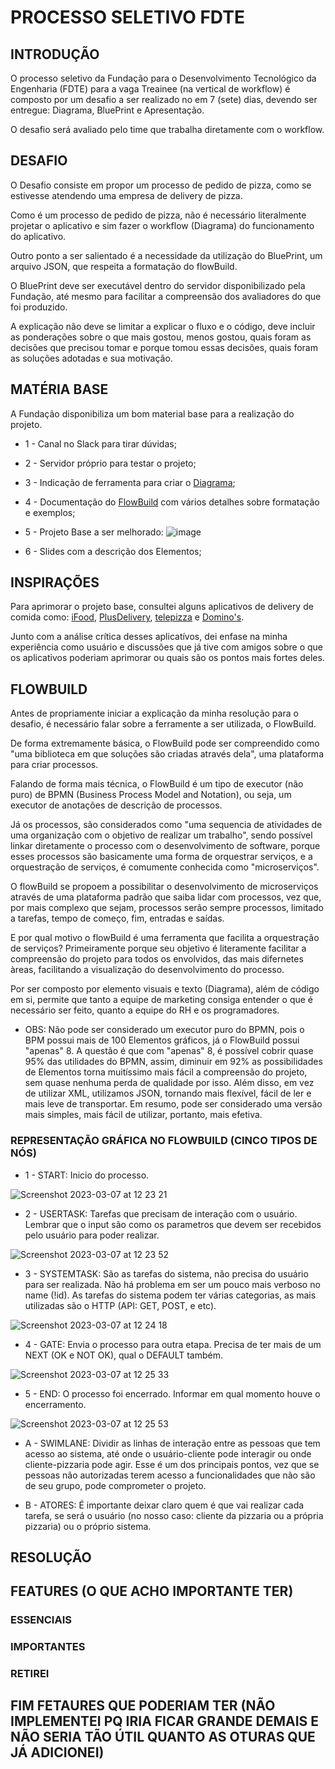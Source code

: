 # PROCESSO SELETIVO FDTE

## INTRODUÇÃO

O processo seletivo da Fundação para o Desenvolvimento Tecnológico da Engenharia (FDTE) para a vaga Treainee (na vertical de workflow) é composto por um desafio a ser realizado no em 7 (sete) dias, devendo ser entregue: Diagrama, BluePrint e Apresentação.

O desafio será avaliado pelo time que trabalha diretamente com o workflow.

## DESAFIO

O Desafio consiste em propor um processo de pedido de pizza, como se estivesse atendendo uma empresa de delivery de pizza.

Como é um processo de pedido de pizza, não é necessário literalmente projetar o aplicativo e sim fazer o workflow (Diagrama) do funcionamento do aplicativo.

Outro ponto a ser salientado é a necessidade da utilização do BluePrint, um arquivo JSON, que respeita a formatação do flowBuild.

O BluePrint deve ser executável dentro do servidor disponibilizado pela Fundação, até mesmo para facilitar a compreensão dos avaliadores do que foi produzido.

A explicação não deve se limitar a explicar o fluxo e o código, deve incluir as ponderações sobre o que mais gostou, menos gostou, quais foram as decisões que precisou tomar e porque tomou essas decisões, quais foram as soluções adotadas e sua motivação.

## MATÉRIA BASE

A Fundação disponibiliza um bom material base para a realização do projeto.

- 1 - Canal no Slack para tirar dúvidas;

- 2 - Servidor próprio para testar o projeto;

- 3 - Indicação de ferramenta para criar o [Diagrama](www.cawemo.com);

- 4 - Documentação do [FlowBuild](https://flow-build.github.io/) com vários detalhes sobre formatação e exemplos;

- 5 - Projeto Base a ser melhorado:
![image](https://user-images.githubusercontent.com/101360239/223406220-017fd98d-35f3-4448-a9bd-de3cb0b3fbff.png)

- 6 - Slides com a descrição dos Elementos;

## INSPIRAÇÕES

Para aprimorar o projeto base, consultei alguns aplicativos de delivery de comida como: [iFood](https://www.ifood.com.br/?toHome=true), [PlusDelivery](https://www.plusdelivery.com.br/), [telepizza](https://www.telepizza.pt/) e [Domino's](https://www.dominospizza.pt/).

Junto com a análise crítica desses aplicatívos, dei enfase na minha experiência como usuário e discussões que já tive com amigos sobre o que os aplicativos poderiam aprimorar ou quais são os pontos mais fortes deles. 

## FLOWBUILD

Antes de propriamente iniciar a explicação da minha resolução para o desafio, é necessário falar sobre a ferramente a ser utilizada, o FlowBuild.

De forma extremamente básica, o FlowBuild pode ser compreendido como "uma biblioteca em que soluções são criadas através dela", uma plataforma para criar processos.

Falando de forma mais técnica, o FlowBuild é um tipo de executor (não puro) de BPMN (Business Process Model and Notation), ou seja, um executor de anotações de descrição de processos.

Já os processos, são considerados como "uma sequencia de atividades de uma organização com o objetivo de realizar um trabalho", sendo possível linkar diretamente o processo com o desenvolvimento de software, porque esses processos são basicamente uma forma de orquestrar serviços, e a orquestração de serviços, é comumente conhecida como "microserviços".

O flowBuild se propoem a possibilitar o desenvolvimento de microserviços através de uma plataforma padrão que saiba lidar com processos, vez que, por mais complexo que sejam, processos serão sempre processos, limitado a tarefas, tempo de começo, fim, entradas e saídas. 

E por qual motivo o flowBuild é uma ferramenta que facilita a orquestração de serviços? Primeiramente porque seu objetivo é literamente facilitar a compreensão do projeto para todos os envolvidos, das mais difernetes àreas, facilitando a visualização do desenvolvimento do processo.

Por ser composto por elemento visuais e texto (Diagrama), além de código em si, permite que tanto a equipe de marketing consiga entender o que é necessário ser feito, quanto a equipe do RH e os programadores. 


- OBS: Não pode ser considerado um executor puro do BPMN, pois o BPM possui mais de 100 Elementos gráficos, já o FlowBuild possui "apenas" 8. A questão é que com "apenas" 8, é possível cobrir quase 95% das utilidades do BPMN, assim, diminuir em 92% as possibilidades de Elementos torna muitíssimo mais fácil a compreensão do projeto, sem quase nenhuma perda de qualidade por isso. Além disso, em vez de utilizar XML, utilizamos JSON, tornando mais flexível, fácil de ler e mais leve de transportar. Em resumo, pode ser considerado uma versão mais simples, mais fácil de utilizar, portanto, mais efetiva. 

### REPRESENTAÇÃO GRÁFICA NO FLOWBUILD (CINCO TIPOS DE NÓS)

- 1 - START: Inicio do processo.

![Screenshot 2023-03-07 at 12 23 21](https://user-images.githubusercontent.com/101360239/223421037-b4e3efd3-f90b-4c64-b5c8-f3e956bef515.png)

- 2 - USERTASK: Tarefas que precisam de interação com o usuário. Lembrar que o input são como os parametros que devem ser recebidos pelo usuário para poder realizar.

![Screenshot 2023-03-07 at 12 23 52](https://user-images.githubusercontent.com/101360239/223421151-3cfdca2b-1801-4aba-b716-d7ac727ea81e.png)

- 3 - SYSTEMTASK: São as tarefas do sistema, não precisa do usuário para ser realizada. Não há problema em ser um pouco mais verboso no name (!id). As tarefas do sistema podem ter várias categorias, as mais utilizadas são o HTTP (API: GET, POST, e etc). 

![Screenshot 2023-03-07 at 12 24 18](https://user-images.githubusercontent.com/101360239/223421247-c081953b-2275-4095-9ace-15825acdd4ae.png)

- 4 - GATE: Envia o processo para outra etapa. Precisa de ter mais de um NEXT (OK e NOT OK), qual o DEFAULT também. 

![Screenshot 2023-03-07 at 12 25 33](https://user-images.githubusercontent.com/101360239/223421547-ae1350e8-c50d-4f43-ae83-e56c9c59b158.png)

- 5 - END: O processo foi encerrado. Informar em qual momento houve o encerramento.

 ![Screenshot 2023-03-07 at 12 25 53](https://user-images.githubusercontent.com/101360239/223421599-fce7575d-fe31-408e-96c6-759467cfc1dd.png)

 - A - SWIMLANE: Dividir as linhas de interação entre as pessoas que tem acesso ao sistema, até onde o usuário-cliente pode interagir ou onde cliente-pizzaria pode agir. Esse é um dos principais pontos, vez que se pessoas não autorizadas terem acesso a funcionalidades que não são de seu grupo, pode comprometer o projeto.
 
 - B - ATORES: É importante deixar claro quem é que vai realizar cada tarefa, se será o usuário (no nosso caso: cliente da pizzaria ou a própria pizzaria) ou o próprio sistema. 

## RESOLUÇÃO

## FEATURES (O QUE ACHO IMPORTANTE TER)

### ESSENCIAIS

### IMPORTANTES

### RETIREI



## FIM FETAURES QUE PODERIAM TER (NÃO IMPLEMENTEI PQ IRIA FICAR GRANDE DEMAIS E NÃO SERIA TÃO ÚTIL QUANTO AS OTURAS QUE JÁ ADICIONEI)
